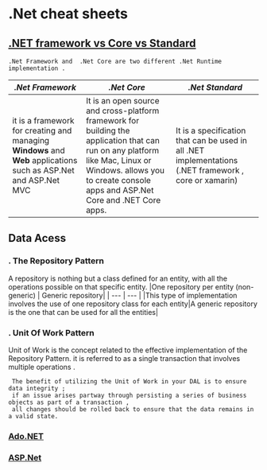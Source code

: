 # .Net cheat sheets

## [.NET framework vs Core vs Standard](https://www.linkedin.com/posts/rihemebenhassan_net-framework-vs-core-vs-standard-activity-6804365749277274112-b6Ah)

    .Net Framework and  .Net Core are two different .Net Runtime implementation .

|***.Net Framework***|***.Net Core***|***.Net Standard***|
| --- | --- | --- |
|it is a framework for creating and managing **Windows** and **Web** applications such as ASP.Net and ASP.Net MVC| It is an open source and cross-platform framework for building the application that can run on any platform like Mac, Linux or Windows. allows you to create console apps and ASP.Net Core and .NET Core apps.|It is a specification that can be used in all .NET implementations  (.NET framework , core or xamarin)|

## Data Acess

### . The Repository Pattern

   A repository is nothing but a class defined for an entity, with all the operations possible on that specific entity.
   |One repository per entity (non-generic) | Generic repository|
   | --- | --- |
   |This type of implementation involves the use of one repository class for each entity|A generic repository is the one that can be used for all the entities|

### . Unit Of Work Pattern

   Unit of Work is the concept related to the effective implementation of the Repository Pattern.  it is referred to as a single transaction that involves multiple operations .

     The benefit of utilizing the Unit of Work in your DAL is to ensure data integrity ; 
     if an issue arises partway through persisting a series of business objects as part of a transaction , 
     all changes should be rolled back to ensure that the data remains in a valid state.

### [Ado.NET](https://github.com/rihemebh/.Net-cheat-sheets/tree/main/Ado.net)

### [ASP.Net](https://github.com/rihemebh/.Net-cheat-sheets/tree/main/ASP.net)
